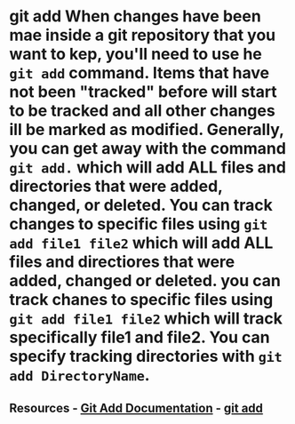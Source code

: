 # git add When changes have been mae inside a git repository that you want to kep, you'll need to use he `git add` command. Items that have not been "tracked" before will start to be tracked and all other changes ill be marked as modified. Generally, you can get away with the command `git add.` which will add ALL files and directories that were added, changed, or deleted. You can track changes to specific files using `git add file1 file2` which will add ALL files and directiores that were added, changed or deleted. you can track chanes to specific files using `git add file1 file2` which will track specifically file1 and file2. You can specify tracking directories with `git add DirectoryName`.
## Resources - [Git Add Documentation](https:/README.md) - [git add](./Commands/Add.md)